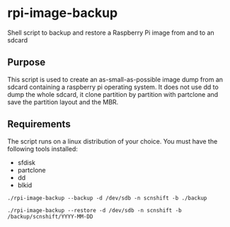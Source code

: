 # rpi-image-backup
Shell script to backup and restore a Raspberry Pi image from and to an sdcard

## Purpose
This script is used to create an as-small-as-possible image dump from an sdcard containing a raspberry pi operating system. It does not use dd to dump the whole sdcard, it clone partition by partition with partclone and save the partition layout and the MBR. 

## Requirements
The script runs on a linux distribution of your choice. You must have the following tools installed:

* sfdisk
* partclone
* dd
* blkid



```
./rpi-image-backup --backup -d /dev/sdb -n scnshift -b ./backup
```
```
./rpi-image-backup --restore -d /dev/sdb -n scnshift -b /backup/scnshift/YYYY-MM-DD
```

